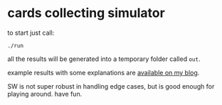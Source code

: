 # cards collecting simulator

to start just call:
```
./run
```
all the results will be generated into a temporary folder called `out`.

example results with some explanations are [available on my blog](https://baszerr.eu/doku.php?id=blog:2023:08:17:2023-08-17_-_card_collecting_is_expensive).

SW is not super robust in handling edge cases, but is good enough for playing around.
have fun.
